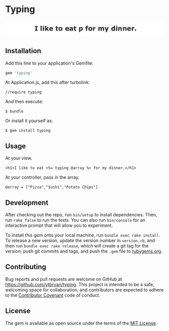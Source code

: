 # Typing

![Typing](assets/images/typing.gif)

## Installation

Add this line to your application's Gemfile:

```ruby
gem 'typing'
```

At Application.js, add this after turbolink:
```
//require typing
```

And then execute:

    $ bundle

Or install it yourself as:

    $ gem install typing

## Usage

At your view.

```
<h1>I like to eat <%= typing @array %> for my dinner.</h1>
```

At your controller, pass in the array.

```
@array = ["Pizza","Sushi","Potato Chips"]
```


## Development

After checking out the repo, run `bin/setup` to install dependencies. Then, run `rake false` to run the tests. You can also run `bin/console` for an interactive prompt that will allow you to experiment.

To install this gem onto your local machine, run `bundle exec rake install`. To release a new version, update the version number in `version.rb`, and then run `bundle exec rake release`, which will create a git tag for the version, push git commits and tags, and push the `.gem` file to [rubygems.org](https://rubygems.org).

## Contributing

Bug reports and pull requests are welcome on GitHub at https://github.com/ytbryan/typing. This project is intended to be a safe, welcoming space for collaboration, and contributors are expected to adhere to the [Contributor Covenant](contributor-covenant.org) code of conduct.


## License

The gem is available as open source under the terms of the [MIT License](http://opensource.org/licenses/MIT).
